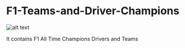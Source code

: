 # F1-Teams-and-Driver-Champions

![alt text](https://github.com/onurhdogan/F1-Teams-and-Drivers-Champions/blob/master/f1.png)


It contains F1 All Time Champions Drivers and Teams
